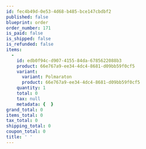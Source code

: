 ```yaml
---
id: fec4b49d-0e53-4d68-b485-bce147cbdbf2
published: false
blueprint: order
order_number: 171
is_paid: false
is_shipped: false
is_refunded: false
items:
  -
    id: edb0f94c-d907-4155-84da-6785622088b3
    product: 66e767a9-ee34-4dc4-8681-d09bb59f0cf5
    variant:
      variant: Polmaraton
      product: 66e767a9-ee34-4dc4-8681-d09bb59f0cf5
    quantity: 1
    total: 0
    tax: null
    metadata: {  }
grand_total: 0
items_total: 0
tax_total: 0
shipping_total: 0
coupon_total: 0
title: ' '
---
```

